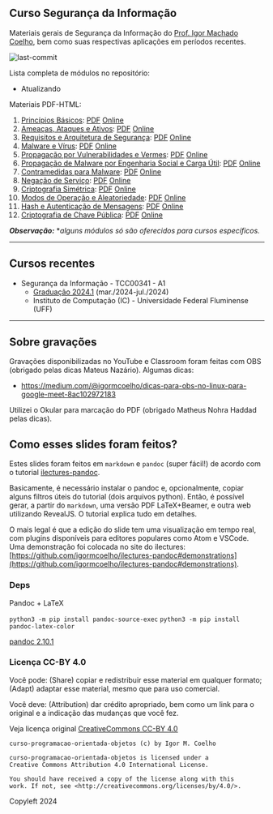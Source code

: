 ## Curso Segurança da Informação

Materiais gerais de Segurança da Informação do [Prof. Igor Machado Coelho](https://igormcoelho.github.io), bem como suas respectivas aplicações em períodos recentes.

![last-commit](https://img.shields.io/github/last-commit/igormcoelho/curso-seguranca-informacao)

Lista completa de módulos no repositório:

- Atualizando

Materiais PDF-HTML:

1. [Princípios Básicos](slides/1-principios-basicos/1-principios.md): [PDF](slides/1-principios-basicos/1-principios.pdf) [Online](https://igormcoelho.github.io/curso-seguranca-informacao/slides/1-principios-basicos/index.html)
2. [Ameaças, Ataques e Ativos](slides/2-ameacas/2-ameacas.md): [PDF](slides/2-ameacas/2-ameacas.pdf) [Online](https://igormcoelho.github.io/curso-seguranca-informacao/slides/2-ameacas/index.html)
3. [Requisitos e Arquitetura de Segurança](slides/3-requisitos/3-requisitos.md): [PDF](slides/3-requisitos/3-requisitos.pdf) [Online](https://igormcoelho.github.io/curso-seguranca-informacao/slides/3-requisitos/index.html)
4. [Malware e Vírus](slides/4-virus/4-virus.md): [PDF](slides/4-virus/4-virus.pdf) [Online](https://igormcoelho.github.io/curso-seguranca-informacao/slides/4-virus/index.html)
5. [Propagação por Vulnerabilidades e Vermes](slides/5-worm/5-worm.md): [PDF](slides/5-worm/5-worm.pdf) [Online](https://igormcoelho.github.io/curso-seguranca-informacao/slides/5-worm/index.html)
6. [Propagação de Malware por Engenharia Social e Carga Útil](slides/6-social/6-social.md): [PDF](slides/6-social/6-social.pdf) [Online](https://igormcoelho.github.io/curso-seguranca-informacao/slides/6-social/index.html)
7. [Contramedidas para Malware](slides/7-contramedidas/7-contramedidas.md): [PDF](slides/7-contramedidas/7-contramedidas.pdf) [Online](https://igormcoelho.github.io/curso-seguranca-informacao/slides/7-contramedidas/index.html)
8. [Negação de Serviço](slides/8-negacao-servico/8-negacao-servico.md): [PDF](slides/8-negacao-servico/8-negacao-servico.pdf) [Online](https://igormcoelho.github.io/curso-seguranca-informacao/slides/8-negacao-servico/index.html)
9. [Criptografia Simétrica](slides/9-criptografia/9-criptografia.md): [PDF](slides/9-criptografia/9-criptografia.pdf) [Online](https://igormcoelho.github.io/curso-seguranca-informacao/slides/9-criptografia/index.html)
10. [Modos de Operação e Aleatoriedade](slides/10-modo-operacao/10-modo-operacao.md): [PDF](slides/10-modo-operacao/10-modo-operacao.pdf) [Online](https://igormcoelho.github.io/curso-seguranca-informacao/slides/10-modo-operacao/index.html)
11. [Hash e Autenticação de Mensagens](slides/11-autenticacao-hash/11-autenticacao-hash.md): [PDF](slides/11-autenticacao-hash/11-autenticacao-hash.pdf) [Online](https://igormcoelho.github.io/curso-seguranca-informacao/slides/11-autenticacao-hash/index.html)
12. [Criptografia de Chave Pública](slides/12-chave-publica/12-chave-publica.md): [PDF](slides/12-chave-publica/12-chave-publica.pdf) [Online](https://igormcoelho.github.io/curso-seguranca-informacao/slides/12-chave-publica/index.html)



***Observação:*** **alguns módulos só são oferecidos para cursos específicos.*

-------

## Cursos recentes

- Segurança da Informação - TCC00341 - A1
   * [Graduação 2024.1](./slides/0-intro-curso-uff-2024-1/0-intro-curso.pdf) (mar./2024-jul./2024)
   * Instituto de Computação (IC) - Universidade Federal Fluminense (UFF)

-------

## Sobre gravações

Gravações disponibilizadas no YouTube e Classroom foram feitas com OBS (obrigado pelas dicas Mateus Nazário). Algumas dicas:

- https://medium.com/@igormcoelho/dicas-para-obs-no-linux-para-google-meet-8ac102972183

Utilizei o Okular para marcação do PDF (obrigado Matheus Nohra Haddad pelas dicas).

## Como esses slides foram feitos?

Estes slides foram feitos em `markdown` e `pandoc` (super fácil!) de acordo com o tutorial [ilectures-pandoc](https://github.com/igormcoelho/ilectures-pandoc).

Basicamente, é necessário instalar o pandoc e, opcionalmente, copiar alguns filtros úteis do tutorial (dois arquivos python). Então, é possível gerar, a partir do `markdown`, uma versão PDF LaTeX+Beamer, e outra web utilizando RevealJS. O tutorial explica tudo em detalhes.

O mais legal é que a edição do slide tem uma visualização em tempo real, com plugins disponíveis para editores populares como Atom e VSCode.
Uma demonstração foi colocada no site do ilectures: [https://github.com/igormcoelho/ilectures-pandoc#demonstrations](https://github.com/igormcoelho/ilectures-pandoc#demonstrations).


### Deps

Pandoc + LaTeX

`python3 -m pip install pandoc-source-exec`
`python3 -m pip install pandoc-latex-color`

[pandoc 2.10.1](https://github.com/jgm/pandoc/releases/tag/2.10.1)



### Licença CC-BY 4.0

Você pode: (Share) copiar e redistribuir esse material em qualquer formato; (Adapt) adaptar esse material, mesmo que para uso comercial.

Você deve: (Attribution) dar crédito apropriado, bem como um link para o original e a indicação das mudanças que você fez.

Veja licença original [CreativeCommons CC-BY 4.0](https://creativecommons.org/licenses/by/4.0/)

```
curso-programacao-orientada-objetos (c) by Igor M. Coelho

curso-programacao-orientada-objetos is licensed under a
Creative Commons Attribution 4.0 International License.

You should have received a copy of the license along with this
work. If not, see <http://creativecommons.org/licenses/by/4.0/>.
```

Copyleft 2024
